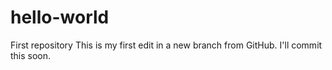 # hello-world
First repository
This is my first edit in a new branch from GitHub. I'll commit this soon.
